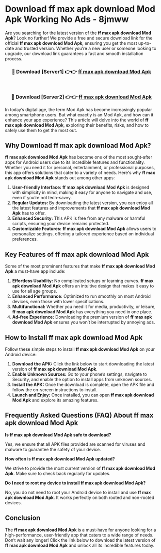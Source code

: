 # Download ff max apk download Mod Apk Working No Ads - 8jmww

Are you searching for the latest version of the **ff max apk download Mod Apk**? Look no further! We provide a free and secure download link for the official **ff max apk download Mod Apk**, ensuring you get the most up-to-date and trusted version. Whether you're a new user or someone looking to upgrade, our download link guarantees a fast and smooth installation process.

<div align="center">
<h3>🔴 Download [Server1] 👉👉 <a href="https://apk-comot.site?title=ff_max_apk_download">ff max apk download Mod Apk</a></h3><br>
<h3>🔴 Download [Server2] 👉👉 <a href="https://apk-comot.site?title=ff_max_apk_download">ff max apk download Mod Apk</a></h3>
</div>

In today’s digital age, the term Mod Apk has become increasingly popular among smartphone users. But what exactly is an Mod Apk, and how can it enhance your app experience? This article will delve into the world of **ff max apk download Mod Apk**, exploring their benefits, risks, and how to safely use them to get the most out.

## Why Download ff max apk download Mod Apk?

**ff max apk download Mod Apk** has become one of the most sought-after apps for Android users due to its incredible features and functionality. Whether you need it for personal, entertainment, or professional purposes, this app offers solutions that cater to a variety of needs. Here's why **ff max apk download Mod Apk** stands out among other apps:

1. **User-friendly Interface:** **ff max apk download Mod Apk** is designed with simplicity in mind, making it easy for anyone to navigate and use, even if you’re not tech-savvy.
2. **Regular Updates:** By downloading the latest version, you can enjoy all the latest features and improvements that **ff max apk download Mod Apk** has to offer.
3. **Enhanced Security:** This APK is free from any malware or harmful scripts, ensuring your device remains protected.
4. **Customizable Features:** **ff max apk download Mod Apk** allows users to personalize settings, offering a tailored experience based on individual preferences.

## Key Features of ff max apk download Mod Apk

Some of the most prominent features that make **ff max apk download Mod Apk** a must-have app include:

1. **Effortless Usability:** No complicated setups or learning curves. **ff max apk download Mod Apk** offers an intuitive design that makes it easy to use for all age groups.
2. **Enhanced Performance:** Optimized to run smoothly on most Android devices, even those with lower specifications.
3. **Multifunctional:** Whether you need it for media, productivity, or leisure, **ff max apk download Mod Apk** has everything you need in one place.
4. **Ad-free Experience:** Downloading the premium version of **ff max apk download Mod Apk** ensures you won’t be interrupted by annoying ads.

## How to Install ff max apk download Mod Apk

Follow these simple steps to install **ff max apk download Mod Apk** on your Android device:

1. **Download the APK:** Click the link below to start downloading the latest version of **ff max apk download Mod Apk**.
2. **Enable Unknown Sources:** Go to your phone’s settings, navigate to Security, and enable the option to install apps from unknown sources.
3. **Install the APK:** Once the download is complete, open the APK file and follow the on-screen instructions to install.
4. **Launch and Enjoy:** Once installed, you can open **ff max apk download Mod Apk** and explore its amazing features.

## Frequently Asked Questions (FAQ) About ff max apk download Mod Apk

**Is ff max apk download Mod Apk safe to download?**

Yes, we ensure that all APK files provided are scanned for viruses and malware to guarantee the safety of your device.

**How often is ff max apk download Mod Apk updated?**

We strive to provide the most current version of **ff max apk download Mod Apk**. Make sure to check back regularly for updates.

**Do I need to root my device to install ff max apk download Mod Apk?**

No, you do not need to root your Android device to install and use **ff max apk download Mod Apk**. It works perfectly on both rooted and non-rooted devices.

## Conclusion

The **ff max apk download Mod Apk** is a must-have for anyone looking for a high-performance, user-friendly app that caters to a wide range of needs. Don’t wait any longer! Click the link below to download the latest version of **ff max apk download Mod Apk** and unlock all its incredible features today.
